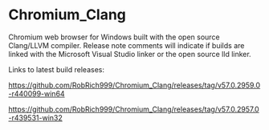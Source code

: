 # Chromium_Clang

Chromium web browser for Windows built with the open source Clang/LLVM compiler. Release note comments will indicate if builds are linked with the Microsoft Visual Studio linker or the open source lld linker.

Links to latest build releases:

https://github.com/RobRich999/Chromium_Clang/releases/tag/v57.0.2959.0-r440099-win64

https://github.com/RobRich999/Chromium_Clang/releases/tag/v57.0.2957.0-r439531-win32
